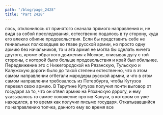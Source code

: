```yaml
---
path: "/blog/page_2428"
title: "Part 2428"
---
```


лось, отклонилось от принятого сначала прямого направления и, не видя за собой преследования, естественно подалось в ту сторону, куда его влекло обилие продовольствия.
Если бы представить себе не гениальных полководцев во главе русской армии, но просто одну армию без начальников, то и эта армия не могла бы сделать ничего другого, кроме обратного движения к Москве, описывая дугу с той стороны, с которой было больше продовольствия и край был обильнее.
Передвижение это с Нижегородской на Рязанскую, Тульскую и Калужскую дороги было до такой степени естественно, что в этом самом направлении отбегали мародеры русской армии, и что в этом самом направлении требовалось из Петербурга, чтобы Кутузов перевел свою армию. В Тарутине Кутузов получил почти выговор от государя за то, что он отвел армию на Рязанскую дорогу, и ему указывалось то самое положение против Калуги, в котором он уже находился, в то время как получил письмо государя.
Откатывавшийся по направлению толчка, данного ему во время все
